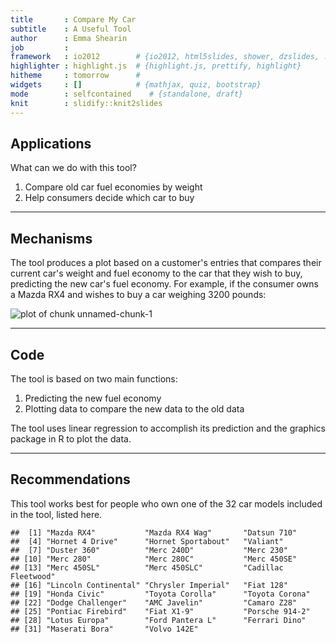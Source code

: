 ```yaml
---
title       : Compare My Car
subtitle    : A Useful Tool
author      : Emma Shearin
job         : 
framework   : io2012        # {io2012, html5slides, shower, dzslides, ...}
highlighter : highlight.js  # {highlight.js, prettify, highlight}
hitheme     : tomorrow      # 
widgets     : []            # {mathjax, quiz, bootstrap}
mode        : selfcontained    # {standalone, draft}
knit        : slidify::knit2slides
---
```


## Applications

What can we do with this tool?

1. Compare old car fuel economies by weight
2. Help consumers decide which car to buy

---  

## Mechanisms

The tool produces a plot based on a customer's entries that compares their current car's weight and fuel economy to the car that they wish to buy, predicting the new car's fuel economy. For example, if the consumer owns a Mazda RX4 and wishes to buy a car weighing 3200 pounds:

![plot of chunk unnamed-chunk-1](assets/fig/unnamed-chunk-1-1.png)

---

## Code

The tool is based on two main functions:

1. Predicting the new fuel economy
2. Plotting data to compare the new data to the old data

The tool uses linear regression to accomplish its prediction and the graphics package in R to plot the data.

---

## Recommendations

This tool works best for people who own one of the 32 car models included in the tool, listed here.

```
##  [1] "Mazda RX4"           "Mazda RX4 Wag"       "Datsun 710"         
##  [4] "Hornet 4 Drive"      "Hornet Sportabout"   "Valiant"            
##  [7] "Duster 360"          "Merc 240D"           "Merc 230"           
## [10] "Merc 280"            "Merc 280C"           "Merc 450SE"         
## [13] "Merc 450SL"          "Merc 450SLC"         "Cadillac Fleetwood" 
## [16] "Lincoln Continental" "Chrysler Imperial"   "Fiat 128"           
## [19] "Honda Civic"         "Toyota Corolla"      "Toyota Corona"      
## [22] "Dodge Challenger"    "AMC Javelin"         "Camaro Z28"         
## [25] "Pontiac Firebird"    "Fiat X1-9"           "Porsche 914-2"      
## [28] "Lotus Europa"        "Ford Pantera L"      "Ferrari Dino"       
## [31] "Maserati Bora"       "Volvo 142E"
```
